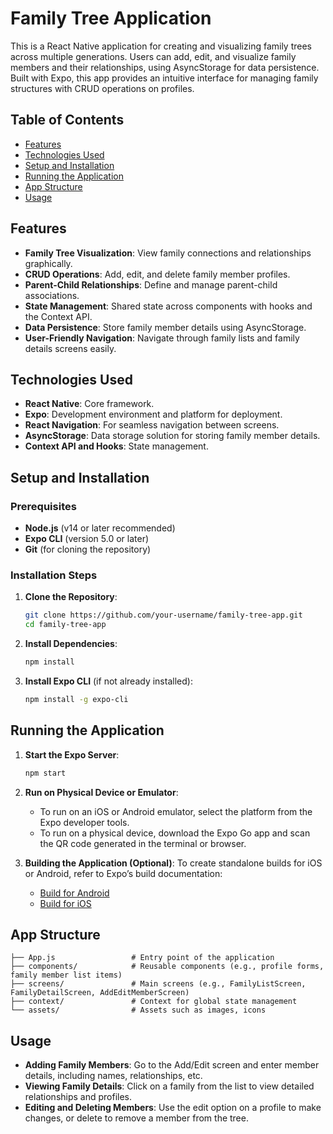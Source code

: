 # Family Tree Application

This is a React Native application for creating and visualizing family trees across multiple generations. Users can add, edit, and visualize family members and their relationships, using AsyncStorage for data persistence. Built with Expo, this app provides an intuitive interface for managing family structures with CRUD operations on profiles.

## Table of Contents

- [Features](#features)
- [Technologies Used](#technologies-used)
- [Setup and Installation](#setup-and-installation)
- [Running the Application](#running-the-application)
- [App Structure](#app-structure)
- [Usage](#usage)



## Features

- **Family Tree Visualization**: View family connections and relationships graphically.
- **CRUD Operations**: Add, edit, and delete family member profiles.
- **Parent-Child Relationships**: Define and manage parent-child associations.
- **State Management**: Shared state across components with hooks and the Context API.
- **Data Persistence**: Store family member details using AsyncStorage.
- **User-Friendly Navigation**: Navigate through family lists and family details screens easily.

## Technologies Used

- **React Native**: Core framework.
- **Expo**: Development environment and platform for deployment.
- **React Navigation**: For seamless navigation between screens.
- **AsyncStorage**: Data storage solution for storing family member details.
- **Context API and Hooks**: State management.

## Setup and Installation

### Prerequisites

- **Node.js** (v14 or later recommended)
- **Expo CLI** (version 5.0 or later)
- **Git** (for cloning the repository)

### Installation Steps

1. **Clone the Repository**:
   ```bash
   git clone https://github.com/your-username/family-tree-app.git
   cd family-tree-app
   ```

2. **Install Dependencies**:
   ```bash
   npm install
   ```

3. **Install Expo CLI** (if not already installed):
   ```bash
   npm install -g expo-cli
   ```

## Running the Application

1. **Start the Expo Server**:
   ```bash
   npm start
   ```

2. **Run on Physical Device or Emulator**:
   - To run on an iOS or Android emulator, select the platform from the Expo developer tools.
   - To run on a physical device, download the Expo Go app and scan the QR code generated in the terminal or browser.

3. **Building the Application (Optional)**:
   To create standalone builds for iOS or Android, refer to Expo’s build documentation:
   - [Build for Android](https://docs.expo.dev/build/setup/)
   - [Build for iOS](https://docs.expo.dev/build/setup/)

## App Structure

```
├── App.js                 # Entry point of the application
├── components/            # Reusable components (e.g., profile forms, family member list items)
├── screens/               # Main screens (e.g., FamilyListScreen, FamilyDetailScreen, AddEditMemberScreen)
├── context/               # Context for global state management
└── assets/                # Assets such as images, icons
```

## Usage

- **Adding Family Members**: Go to the Add/Edit screen and enter member details, including names, relationships, etc.
- **Viewing Family Details**: Click on a family from the list to view detailed relationships and profiles.
- **Editing and Deleting Members**: Use the edit option on a profile to make changes, or delete to remove a member from the tree.

